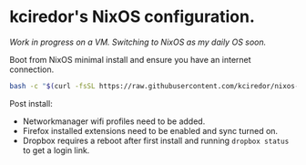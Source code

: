 kciredor's NixOS configuration.
===============================

_Work in progress on a VM. Switching to NixOS as my daily OS soon._

Boot from NixOS minimal install and ensure you have an internet connection.

```bash
bash -c "$(curl -fsSL https://raw.githubusercontent.com/kciredor/nixos-config/master/bootstrap.sh)"
```

Post install:
- Networkmanager wifi profiles need to be added.
- Firefox installed extensions need to be enabled and sync turned on.
- Dropbox requires a reboot after first install and running `dropbox status` to get a login link.
